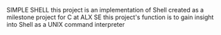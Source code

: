 SIMPLE SHELL
 this project  is an implementation of Shell created as a milestone project for C at ALX SE this project's function is to gain insight into Shell as a UNIX command interpreter
